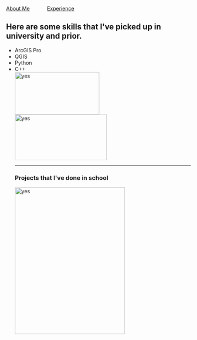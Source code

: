 
<!DOCTYPE html>
<html>
  
<p><a href="./AboutMax.md">About Me</a> &nbsp; &nbsp; &nbsp; &nbsp; &nbsp; &nbsp;<a href="./Experience.md">Experience</a></p>
<head>
<h2 id="my-coding-skills">Here are some skills that I've picked up in university and prior.</h2>
</head>
<body>
<ul>
<li>ArcGIS Pro</li>
<li>QGIS</li>
<li>Python</li> 
<li>C++</li> 
<img src="https://images.g2crowd.com/uploads/product/image/social_landscape/social_landscape_64636a5c446c22391d4ed719e0987cd2/arcgis-pro.png" alt="yes" width="230" height="115"> <img src="https://www.geographyrealm.com/wp-content/uploads/2019/04/qgis-logo.png" alt="yes" width="250" height="125">
<hr>
<h3>Projects that I've done in school</h3>
<img src="https://github.com/max1sing/max1sing/blob/main/landcover.png?raw=true" alt="yes" width="300" height="400">
</ul>
</body>
  
 
